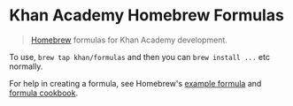 # Khan Academy Homebrew Formulas

> [Homebrew](https://github.com/Homebrew/homebrew) formulas for Khan Academy development.

To use, `brew tap khan/formulas` and then you can `brew install ...` etc normally.

For help in creating a formula, see Homebrew's [example formula](https://github.com/Homebrew/homebrew/blob/master/Library/Contributions/example-formula.rb) and [formula cookbook](https://github.com/Homebrew/homebrew/blob/master/share/doc/homebrew/Formula-Cookbook.md).
